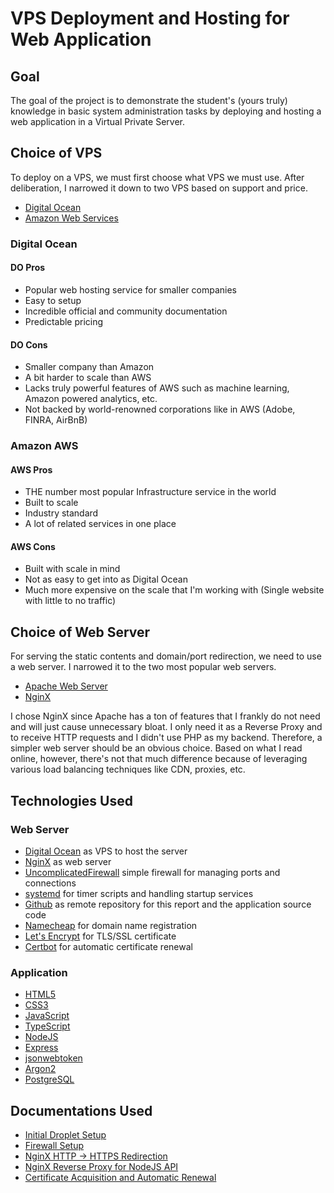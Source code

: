 # VPS Deployment and Hosting for Web Application

## Goal

The goal of the project is to demonstrate the student's (yours truly) knowledge
in basic system administration tasks by deploying and hosting a web application
in a Virtual Private Server.

## Choice of VPS

To deploy on a VPS, we must first choose what VPS we must use. After
deliberation, I narrowed it down to two VPS based on support and price.

- [Digital Ocean](https://www.digitalocean.com/)
- [Amazon Web Services](https://aws.amazon.com/)

### Digital Ocean

#### DO Pros

- Popular web hosting service for smaller companies
- Easy to setup
- Incredible official and community documentation
- Predictable pricing

#### DO Cons

- Smaller company than Amazon
- A bit harder to scale than AWS
- Lacks truly powerful features of AWS such as machine learning, Amazon powered
  analytics, etc.
- Not backed by world-renowned corporations like in AWS (Adobe, FINRA, AirBnB)

### Amazon AWS

#### AWS Pros

- THE number most popular Infrastructure service in the world
- Built to scale
- Industry standard
- A lot of related services in one place

#### AWS Cons

- Built with scale in mind
- Not as easy to get into as Digital Ocean
- Much more expensive on the scale that I'm working with (Single website with
  little to no traffic)

## Choice of Web Server

For serving the static contents and domain/port redirection, we need to use a
web server. I narrowed it to the two most popular web servers.

- [Apache Web Server](https://httpd.apache.org/)
- [NginX](https://www.nginx.com/)

I chose NginX since Apache has a ton of features that I frankly do not need and
will just cause unnecessary bloat. I only need it as a Reverse Proxy and
to receive HTTP requests and I didn't use PHP as my backend. Therefore, a
simpler web server should be an obvious choice. Based on what I read
online, however, there's not that much difference because of leveraging various load
balancing techniques like CDN, proxies, etc.

## Technologies Used

### Web Server

- [Digital Ocean](https://www.digitalocean.com/) as VPS to host the server
- [NginX](https://www.nginx.com/) as web server
- [UncomplicatedFirewall](https://wiki.ubuntu.com/UncomplicatedFirewall) simple
  firewall for managing ports and connections
- [systemd](https://systemd.io/) for timer scripts and handling startup services
- [Github](https://github.com) as remote repository for this report and the
  application source code
- [Namecheap](https://www.namecheap.com/) for domain name registration
- [Let's Encrypt](https://letsencrypt.org/) for TLS/SSL certificate
- [Certbot](https://certbot.eff.org/) for automatic certificate renewal

### Application

- [HTML5](https://html.spec.whatwg.org/multipage/)
- [CSS3](https://www.w3.org/TR/CSS/#css)
- [JavaScript](https://www.ecma-international.org/publications-and-standards/standards/ecma-262/)
- [TypeScript](https://www.typescriptlang.org/)
- [NodeJS](https://nodejs.org/en/)
- [Express](https://expressjs.com/)
- [jsonwebtoken](https://github.com/auth0/node-jsonwebtoken)
- [Argon2](https://github.com/ranisalt/node-argon2)
- [PostgreSQL](https://www.postgresql.org/)

## Documentations Used

- [Initial Droplet Setup](https://www.digitalocean.com/community/tutorials/initial-server-setup-with-ubuntu-18-04)
- [Firewall Setup](https://www.digitalocean.com/community/tutorials/how-to-set-up-a-firewall-with-ufw-on-ubuntu-20-04)
- [NginX HTTP -> HTTPS Redirection](https://linuxize.com/post/redirect-http-to-https-in-nginx/)
- [NginX Reverse Proxy for NodeJS API](https://www.tecmint.com/nginx-as-reverse-proxy-for-nodejs-app/)
- [Certificate Acquisition and Automatic Renewal](https://certbot.eff.org/instructions?ws=nginx&os=ubuntubionic)
